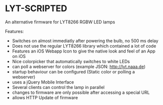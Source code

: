# LYT-SCRIPTED
An alternative firmware for LYT8266 RGBW LED lamps

Features:
- Switches on almost immediatly after powering the bulb, no 500 ms delay
- Does not use the regular LYT8266 library which contained a lot of code
- Features an iOS Webapp Icon to give the native look and feel of an App on iOS
- Nice colorpicker that automatically switches to white LEDs
- can poll a webserver for colors (example JSON: http://lyt.naaa.de)
- startup behaviour can be configured (Static color or polling a webserver)
- uses a jQuery Mobile Interface
- Several clients can control the lamp in parallel
- changes to firmware are only possible after accessing a special URL
- allows HTTP Update of firmware
